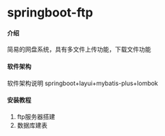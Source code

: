 # springboot-ftp

#### 介绍
简易的网盘系统，具有多文件上传功能，下载文件功能

#### 软件架构
软件架构说明
springboot+layui+mybatis-plus+lombok

#### 安装教程

1.  ftp服务器搭建
2.  数据库建表

